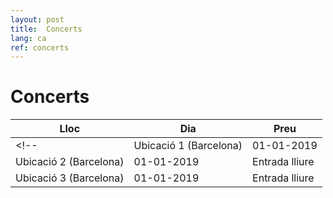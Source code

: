 ```yaml
---
layout: post
title:  Concerts
lang: ca
ref: concerts
---
```


# Concerts

| Lloc                                      | Dia           | Preu              |
|-------------------------------------------|---------------|-------------------|
<!-- | Ubicació 1 (Barcelona)                    | 01-01-2019    | Entrada lliure    |
| Ubicació 2 (Barcelona)                    | 01-01-2019    | Entrada lliure    |
| Ubicació 3 (Barcelona)                    | 01-01-2019    | Entrada lliure    | -->
